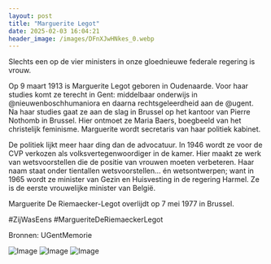 ```yaml
---
layout: post
title: "Marguerite Legot"
date: 2025-02-03 16:04:21
header_image: /images/DFnXJwHNkes_0.webp
---
```


Slechts een op de vier ministers in onze gloednieuwe federale regering is vrouw. 

Op 9 maart 1913 is Marguerite Legot geboren in Oudenaarde. Voor haar studies komt ze terecht in Gent: middelbaar onderwijs in @nieuwenboschhumaniora en daarna rechtsgeleerdheid aan de @ugent. Na haar studies gaat ze aan de slag in Brussel op het kantoor van Pierre Nothomb in Brussel. Hier ontmoet ze Maria Baers, boegbeeld van het christelijk feminisme. Marguerite wordt secretaris van haar politiek kabinet. 

De politiek lijkt meer haar ding dan de advocatuur. In 1946 wordt ze voor de CVP verkozen als volksvertegenwoordiger in de kamer. Hier maakt ze werk van wetsvoorstellen die de positie van vrouwen moeten verbeteren. Haar naam staat onder tientallen wetsvoorstellen... én wetsontwerpen; want in 1965 wordt ze minister van Gezin en Huisvesting in de regering Harmel. Ze is de eerste vrouwelijke minister van België. 

Marguerite De Riemaecker-Legot overlijdt op 7 mei 1977 in Brussel. 

#ZijWasEens #MargueriteDeRiemaeckerLegot

Bronnen: UGentMemorie

![Image](/zij.was.eens/images/DFnXJwHNkes_0.webp)
![Image](/zij.was.eens/images/DFnXJwHNkes_1.webp)
![Image](/zij.was.eens/images/DFnXJwHNkes_2.webp)
